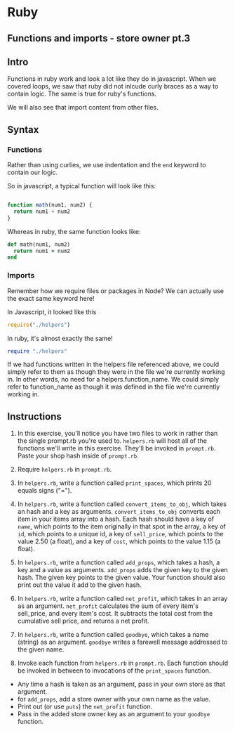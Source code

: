 # Ruby

## Functions and imports - store owner pt.3 

## Intro
Functions in ruby work and look a lot like they do in javascript. When we covered loops, we saw that ruby did not inlcude curly braces as a way to contain logic. The same is true for ruby's functions. 

We will also see that import content from other files. 

## Syntax

### Functions
Rather than using curlies, we use indentation and the `end` keyword to contain our logic. 

So in javascript, a typical function will look like this:

```javascript

function math(num1, num2) {
  return num1 + num2
}

```

Whereas in ruby, the same function looks like:

```ruby
def math(num1, num2) 
  return num1 + num2
end

```

### Imports
Remember how we require files or packages in Node? We can actually use the exact same keyword here!

In Javascript, it looked like this
```javascript
require("./helpers")
```

In ruby, it's almost exactly the same!
```ruby
require "./helpers" 
```

If we had functions written in the helpers file referenced above, we could simply refer to them as though they were in the file we're currently working in. In other words, no need for a helpers.function_name. We could simply refer to function_name as though it was defined in the file we're currently working in. 


## Instructions

1. In this exercise, you'll notice you have two files to work in rather than the single prompt.rb you're used to. `helpers.rb` will host all of the functions we'll write in this exercise. They'll be invoked in `prompt.rb`. Paste your shop hash inside of `prompt.rb`.

2. Require `helpers.rb` in `prompt.rb`.

3. In `helpers.rb`, write a function called `print_spaces`, which prints 20 equals signs ("=").

4. In `helpers.rb`, write a function called `convert_items_to_obj`, which takes an hash and a key as arguments. `convert_items_to_obj` converts each item in your items array into a hash. Each hash should have a key of `name`, which points to the item originally in that spot in the array, a key of `id`, which points to a unique id, a key of `sell_price`, which points to the value 2.50 (a float), and a key of `cost`, which points to the value 1.15 (a float).

5. In `helpers.rb`, write a function called `add_props`, which takes a hash, a key and a value as arguments. `add_props` adds the given key to the given hash. The given key points to the given value. Your function should also print out the value it add to the given hash. 

6. In `helpers.rb`, write a function called `net_profit`, which takes in an array as an argument. `net_profit` calculates the sum of every item's sell_price, and every item's cost. It subtracts the total cost from the cumulative sell price, and returns a net profit.

7. In `helpers.rb`, write a function called `goodbye`, which takes a name (string) as an argument. `goodbye` writes a farewell message addressed to the given name. 

8. Invoke each function from `helpers.rb` in `prompt.rb`. Each function should be invoked in between to invocations of the `print_spaces` function.
  - Any time a hash is taken as an argument, pass in your own store as that argument. 
  - for `add_props`, add a store owner with your own name as the value. 
  - Print out (or use `puts`) the `net_profit` function. 
  - Pass in the added store owner key as an argument to your `goodbye` function.

